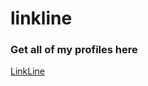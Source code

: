 # linkline

<h3>Get all of my profiles here</h3> <a href="https://raj457036.github.io/Simple-Tools/calculator.html">LinkLine</a>

